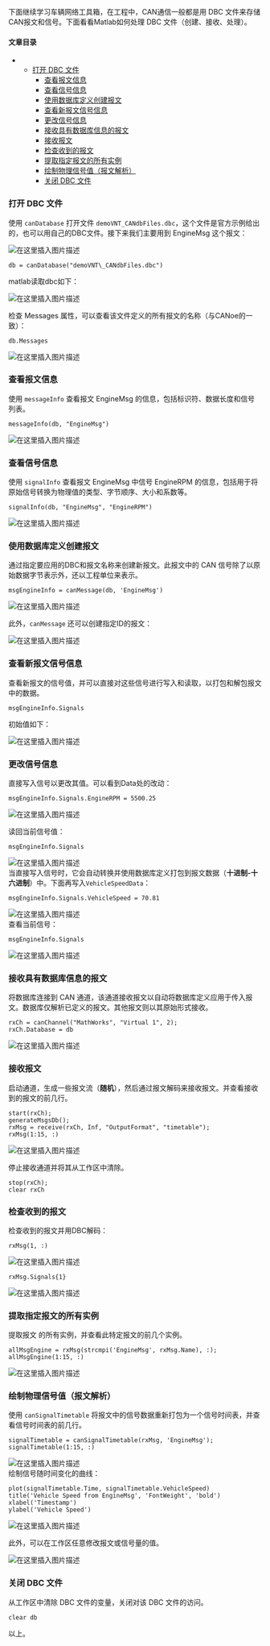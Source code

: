






下面继续学习车辆网络工具箱，在工程中，CAN通信一般都是用 DBC 文件来存储CAN报文和信号。下面看看Matlab如何处理 DBC 文件（创建、接收、处理）。




#### 文章目录


* + [打开 DBC 文件](#_DBC__3)
	+ [查看报文信息](#_22)
	+ [查看信号信息](#_30)
	+ [使用数据库定义创建报文](#_38)
	+ [查看新报文信号信息](#_49)
	+ [更改信号信息](#_59)
	+ [接收具有数据库信息的报文](#_86)
	+ [接收报文](#_95)
	+ [检查收到的报文](#_113)
	+ [提取指定报文的所有实例](#_126)
	+ [绘制物理信号值（报文解析）](#_135)
	+ [关闭 DBC 文件](#_DBC__157)




### 打开 DBC 文件


使用 `canDatabase` 打开文件 `demoVNT_CANdbFiles.dbc`，这个文件是官方示例给出的，也可以用自己的DBC文件。接下来我们主要用到 EngineMsg 这个报文：


![在这里插入图片描述](https://img-blog.csdnimg.cn/28f252e9573a47d3a8a72c839a03676d.png)



```
db = canDatabase("demoVNT\_CANdbFiles.dbc")

```

matlab读取dbc如下：


![在这里插入图片描述](https://img-blog.csdnimg.cn/0b0c73e030794a7cacad28611ab59307.png)


检查 Messages 属性，可以查看该文件定义的所有报文的名称（与CANoe的一致）：



```
db.Messages

```

![在这里插入图片描述](https://img-blog.csdnimg.cn/de3d630ac94e4675bc2525594cac5c96.png)


### 查看报文信息


使用 `messageInfo` 查看报文 EngineMsg 的信息，包括标识符、数据长度和信号列表。



```
messageInfo(db, "EngineMsg")

```

![在这里插入图片描述](https://img-blog.csdnimg.cn/93cf2aebc534440b86cf59ef197e908c.png)


### 查看信号信息


使用 `signalInfo` 查看报文 EngineMsg 中信号 EngineRPM 的信息，包括用于将原始信号转换为物理值的类型、字节顺序、大小和系数等。



```
signalInfo(db, "EngineMsg", "EngineRPM")

```

![在这里插入图片描述](https://img-blog.csdnimg.cn/90d8b2b14f2141b1b82adb10be6e6958.png)


### 使用数据库定义创建报文


通过指定要应用的DBC和报文名称来创建新报文。此报文中的 CAN 信号除了以原始数据字节表示外，还以工程单位来表示。



```
msgEngineInfo = canMessage(db, 'EngineMsg')

```

![在这里插入图片描述](https://img-blog.csdnimg.cn/ebc1d55eec03404cb36a0aa192710895.png)


此外，`canMessage` 还可以创建指定ID的报文：


![在这里插入图片描述](https://img-blog.csdnimg.cn/6f24b791f49e497591fb50bcf00d64da.png)


### 查看新报文信号信息


查看新报文的信号值，并可以直接对这些信号进行写入和读取，以打包和解包报文中的数据。



```
msgEngineInfo.Signals

```

初始值如下：


![在这里插入图片描述](https://img-blog.csdnimg.cn/817d7294bad545338fa0bf1c0b794d18.png)


### 更改信号信息


直接写入信号以更改其值。可以看到Data处的改动：



```
msgEngineInfo.Signals.EngineRPM = 5500.25

```

![在这里插入图片描述](https://img-blog.csdnimg.cn/b282d7bf31e24584a811d5704aa58039.png)


读回当前信号值：



```
msgEngineInfo.Signals

```

![在这里插入图片描述](https://img-blog.csdnimg.cn/926fae23fa6f4b5c9680780e713c9361.png)  
 当直接写入信号时，它会自动转换并使用数据库定义打包到报文数据（**十进制-十六进制**）中。下面再写入`VehicleSpeedData`：



```
msgEngineInfo.Signals.VehicleSpeed = 70.81

```

![在这里插入图片描述](https://img-blog.csdnimg.cn/6527be4d4ffe472f96daf8ea64fc80e3.png)  
 查看当前信号：



```
msgEngineInfo.Signals

```

![在这里插入图片描述](https://img-blog.csdnimg.cn/7a6f1ebe2d444e91a478532cbac74847.png)


### 接收具有数据库信息的报文


将数据库连接到 CAN 通道，该通道接收报文以自动将数据库定义应用于传入报文。数据库仅解析已定义的报文。其他报文则以其原始形式接收。



```
rxCh = canChannel("MathWorks", "Virtual 1", 2);
rxCh.Database = db

```

![在这里插入图片描述](https://img-blog.csdnimg.cn/c064574016e34ba9a0cd3cb7010e6726.png)


### 接收报文


启动通道，生成一些报文流（**随机**），然后通过报文解码来接收报文。并查看接收到的报文的前几行。



```
start(rxCh);
generateMsgsDb();
rxMsg = receive(rxCh, Inf, "OutputFormat", "timetable");
rxMsg(1:15, :)

```

![在这里插入图片描述](https://img-blog.csdnimg.cn/0b3f87a391144faeb95bbe85a06e9485.png)


停止接收通道并将其从工作区中清除。



```
stop(rxCh);
clear rxCh

```

### 检查收到的报文


检查收到的报文并用DBC解码：



```
rxMsg(1, :)

```

![在这里插入图片描述](https://img-blog.csdnimg.cn/9dbcab4ec8bc4daab142a6390bcb52e5.png)



```
rxMsg.Signals{1}

```

![在这里插入图片描述](https://img-blog.csdnimg.cn/34adca3de2c742f594f110ec25039fd6.png)


### 提取指定报文的所有实例


提取报文 的所有实例，并查看此特定报文的前几个实例。



```
allMsgEngine = rxMsg(strcmpi('EngineMsg', rxMsg.Name), :);
allMsgEngine(1:15, :)

```

![在这里插入图片描述](https://img-blog.csdnimg.cn/6dae78aeb72545aa9e380e4b1bce94ef.png)


### 绘制物理信号值（报文解析）


使用 `canSignalTimetable` 将报文中的信号数据重新打包为一个信号时间表，并查看信号时间表的前几行。



```
signalTimetable = canSignalTimetable(rxMsg, 'EngineMsg');
signalTimetable(1:15, :)

```

![在这里插入图片描述](https://img-blog.csdnimg.cn/be57747a3bbf448cb35291cc0a2e5e51.png)  
 绘制信号随时间变化的曲线：



```
plot(signalTimetable.Time, signalTimetable.VehicleSpeed)
title('Vehicle Speed from EngineMsg', 'FontWeight', 'bold')
xlabel('Timestamp')
ylabel('Vehicle Speed')

```

![在这里插入图片描述](https://img-blog.csdnimg.cn/13aa2784c9d14f1d89d4fdb0325df800.png)


此外，可以在工作区任意修改报文或信号量的值。


![在这里插入图片描述](https://img-blog.csdnimg.cn/ddd55704bf0b482daa21400d4ab03deb.png)


### 关闭 DBC 文件


从工作区中清除 DBC 文件的变量，关闭对该 DBC 文件的访问。



```
clear db

```

以上。






